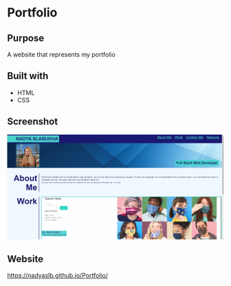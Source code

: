 # Portfolio

## Purpose
A website that represents my portfolio

## Built with
* HTML
* CSS

## Screenshot
![Screenshot](assets\images\Screenshot_2.jpg)
## Website
https://nadyaslb.github.io/Portfolio/
